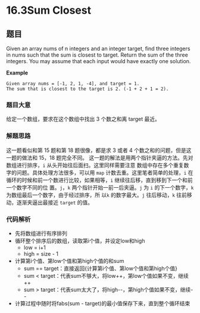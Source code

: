 ﻿# 16.3Sum Closest
## 题目
Given an array nums of n integers and an integer target, find three integers in nums such that the
sum is closest to target. Return the sum of the three integers. You may assume that each input
would have exactly one solution.

****Example****
```
Given array nums = [-1, 2, 1, -4], and target = 1.
The sum that is closest to the target is 2. (-1 + 2 + 1 = 2).
```

### 题⽬⼤意
给定⼀个数组，要求在这个数组中找出 3 个数之和离 target 最近。

### 解题思路
这⼀题看似和第 15 题和第 18 题很像，都是求 3 或者 4 个数之和的问题，但是这⼀题的做法和 15，18
题完全不同。
这⼀题的解法是⽤两个指针夹逼的⽅法。先对数组进⾏排序，`i` 从头开始往后⾯扫。这⾥同样需要注意
数组中存在多个重复数字的问题。具体处理⽅法很多，可以⽤ `map` 计数去重。这⾥笔者简单的处理，`i`
在循环的时候和前⼀个数进⾏⽐较，如果相等，`i` 继续往后移，直到移到下⼀个和前⼀个数字不同的位
置。`j`，`k` 两个指针开始⼀前⼀后夹逼。`j` 为 `i` 的下⼀个数字，`k` 为数组最后⼀个数字，由于经过排序，所
以`k` 的数字最⼤。`j` 往后移动，`k` 往前移动，逐渐夹逼出最接近 `target` 的值。

### 代码解析
* 先将数组进行有序排列
* 循环整个排序后的数组，读取第i个值，并设定low和high
  * low = i+1
  * high = size - 1
* 计算第i个值、第low个值和第high个值的和sum
  * sum == target：直接返回{计算第i个值、第low个值和第high个值}  
  * sum < target：代表sum不够大，将low++，第low个值如果不变，继续++
  * sum > target：代表sum太大了，将high--，第high个值如果不变，继续--
* 计算过程中随时将fabs(sum - target)的最小值保存下来，直到整个循环结束